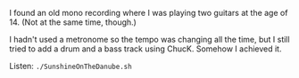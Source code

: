 I found an old mono recording where I was playing two guitars at the age of 14.
(Not at the same time, though.)

I hadn't used a metronome so the tempo was changing all the time, but I still
tried to add a drum and a bass track using ChucK. Somehow I achieved it.

Listen: `./SunshineOnTheDanube.sh`
